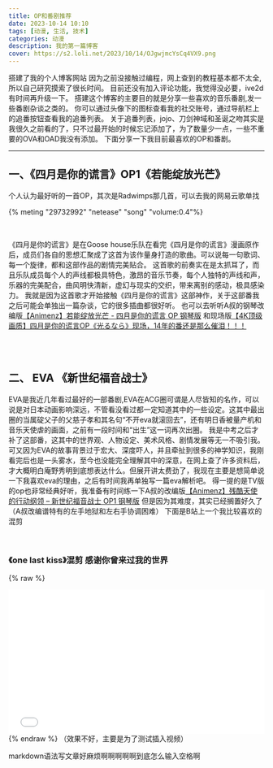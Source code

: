 ```yaml
---
title: OP和番剧推荐
date: 2023-10-14 10:10 
tags: [动漫, 生活, 技术]
categories: 动漫
description: 我的第一篇博客
cover: https://s2.loli.net/2023/10/14/OJgwjmcYsCq4VX9.png
---
```


搭建了我的个人博客网站
因为之前没接触过编程，网上查到的教程基本都不太全,所以自己研究摸索了很长时间。
目前还没有加入评论功能，我觉得没必要，ive2d有时间再升级一下。
搭建这个博客的主要目的就是分享一些喜欢的音乐番剧,发一些番剧杂谈之类的。
你可以通过头像下的图标查看我的社交账号，通过导航栏上的追番按钮查看我的追番列表。
关于追番列表，jojo、刀剑神域和圣诞之吻其实是我很久之前看的了，只不过最开始的时候忘记添加了，为了数量少一点，一些不重要的OVA和OAD我没有添加。
下面分享一下我目前最喜欢的OP和番剧。

***

## 一、《四月是你的谎言》OP1《若能绽放光芒》  

个人认为最好听的一首OP，其次是Radwimps那几首，可以去我的网易云歌单找

{% meting "29732992" "netease" "song" "volume:0.4"%}  

<br/>

《四月是你的谎言》是在Goose house乐队在看完《四月是你的谎言》漫画原作后，成员们各自的思想汇聚成了这首为该作量身打造的歌曲。可以说每一句歌词、每一个旋律，都和这部作品的剧情完美贴合。
这首歌的前奏实在是太抓耳了，而且乐队成员每个人的声线都极具特色，激昂的音乐节奏，每个人独特的声线和声，乐器的完美配合，曲风明快清新，虚幻与现实的交织，带来离别的感动，极具感染力。
我就是因为这首歌才开始接触《四月是你的谎言》这部神作，关于这部番我之后可能会单独出一篇杂谈，它的很多插曲都很好听。
也可以去听听A叔的钢琴改编版[【Animenz】若能绽放光芒 - 四月是你的谎言 OP 钢琴版](https://www.bilibili.com/video/BV1Px411N79a)
和现场版[【4K顶级画质】四月是你的谎言OP《光るなら》现场，14年的番还是那么催泪！！！](https://www.bilibili.com/video/BV1KN411C7zT)

<br/><br/>

## 二、 EVA 《新世纪福音战士》

EVA是我近几年看过最好的一部番剧,EVA在ACG圈可谓是人尽皆知的名作，可以说是对日本动画影响深远，不管看没看过都一定知道其中的一些设定。这其中最出圈的当属碇父子的父慈子孝和其名句“不开eva就滚回去”，还有明日香被量产机和音乐天使虐的画面，之前有一段时间和“出生”这一词再次出圈。
我是中考之后才补了这部番，这其中的世界观、人物设定、美术风格、剧情发展等无一不吸引我。可又因为EVA的故事背景过于宏大、深度吓人，并且牵扯到很多的神学知识，我刚看完后也是一头雾水，至今也没能完全理解其中的深意，在网上查了许多资料后，才大概明白庵野秀明到底想表达什么。但展开讲太费劲了，我现在主要是想简单说一下我喜欢eva的理由，之后有时间我再单独写一篇eva解析吧。
得一提的是TV版的op也非常经典好听，我准备有时间练一下A叔的改编版[【Animenz】残酷天使的行动纲领 – 新世纪福音战士 OP1 钢琴版](https://www.bilibili.com/video/BV1MK411s7Xt)
但是因为其难度，其实已经搁置好久了（A叔改编谱特有的左手地狱和左右手协调困难）
下面是B站上一个我比较喜欢的混剪

<br/>

### 《one last kiss》混剪 感谢你曾来过我的世界
{% raw %}
<div style="position: relative; width: 100%; height: 0; padding-bottom: 56.25%;">
<iframe src="//player.bilibili.com/player.html?bvid=BV1254y187SE" scrolling="no" border="0" frameborder="no" framespacing="0" allowfullscreen="true" style="position: absolute; width: 100%; height: 100%; Left: 0; top: 0;" ></iframe></div>
{% endraw %}
（效果不好，主要是为了测试插入视频）

<br/>

markdown语法写文章好麻烦啊啊啊啊啊到底怎么输入空格啊




